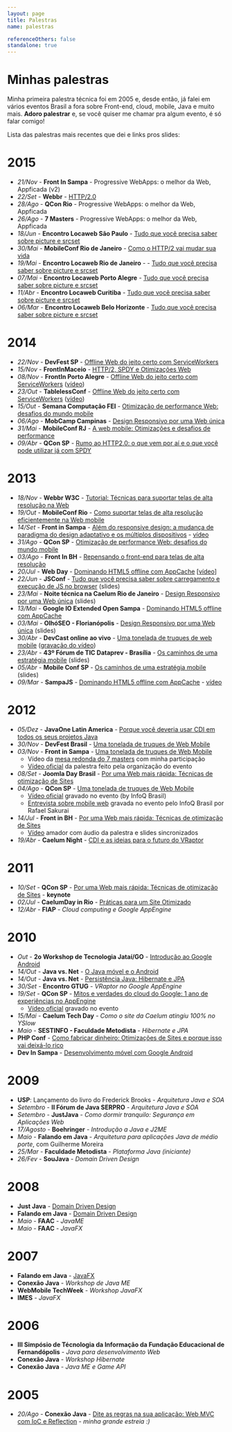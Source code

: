 ```yaml
---
layout: page
title: Palestras
name: palestras

referenceOthers: false
standalone: true
---
```


<h1>Minhas palestras</h1>

Minha primeira palestra técnica foi em 2005 e, desde então, já falei em vários eventos Brasil a fora sobre Front-end, cloud, mobile, Java e muito mais. **Adoro palestrar** e, se você quiser me chamar pra algum evento, é só falar comigo!

Lista das palestras mais recentes que dei e links pros slides:

# 2015

* *21/Nov* - **Front In Sampa** - Progressive WebApps: o melhor da Web, Appficada (v2)
* *22/Set* - **Webbr** - [HTTP/2.0](http://www.slideshare.net/caelumdev/como-o-http2-vai-mudar-sua-vida)
* *28/Ago* - **QCon Rio** - Progressive WebApps: o melhor da Web, Appficada
* *26/Ago* - **7 Masters** - Progressive WebApps: o melhor da Web, Appficada
* *18/Jun* - **Encontro Locaweb São Paulo** - [Tudo que você precisa saber sobre picture e srcset](http://www.slideshare.net/caelumdev/tudo-que-voc-precisa-saber-sobre-ltpicture-e-srcset)
* *30/Mai* - **MobileConf Rio de Janeiro** - [Como o HTTP/2 vai mudar sua vida](http://www.slideshare.net/caelumdev/como-o-http2-vai-mudar-sua-vida)
* *19/Mai* - **Encontro Locaweb Rio de Janeiro** - - [Tudo que você precisa saber sobre picture e srcset](http://www.slideshare.net/caelumdev/tudo-que-voc-precisa-saber-sobre-ltpicture-e-srcset)
* *07/Mai* - **Encontro Locaweb Porto Alegre** - [Tudo que você precisa saber sobre picture e srcset](http://www.slideshare.net/caelumdev/tudo-que-voc-precisa-saber-sobre-ltpicture-e-srcset)
* *11/Abr* - **Encontro Locaweb Curitiba** - [Tudo que você precisa saber sobre picture e srcset](http://www.slideshare.net/caelumdev/tudo-que-voc-precisa-saber-sobre-ltpicture-e-srcset)
* *06/Mar* - **Encontro Locaweb Belo Horizonte** - [Tudo que você precisa saber sobre picture e srcset](http://www.slideshare.net/caelumdev/tudo-que-voc-precisa-saber-sobre-ltpicture-e-srcset)

# 2014

* *22/Nov* - **DevFest SP** - [Offline Web do jeito certo com ServiceWorkers](http://www.slideshare.net/caelumdev/serviceworkers-sergio)
* *15/Nov* - **FrontInMaceio** - [HTTP/2, SPDY e Otimizações Web](http://www.slideshare.net/caelumdev/http2-spdy-e-otimizaes-web-front-in-macei-2014-srgio-lopes)
* *08/Nov* - **FrontIn Porto Alegre** - [Offline Web do jeito certo com ServiceWorkers](http://www.slideshare.net/caelumdev/serviceworkers-sergio) ([vídeo](https://www.youtube.com/watch?v=mchPQdKbbus))
* *23/Out* - **TablelessConf** - [Offline Web do jeito certo com ServiceWorkers](http://www.slideshare.net/caelumdev/serviceworkers-sergio) ([vídeo](https://www.eventials.com/tableless/service-workers-o-jeito-certo-de-fazer-offline/?playlist=palestras-do-tableless-conference-2014))
* *15/Out* - **Semana Computação FEI** - [Otimização de performance Web: desafios do mundo mobile](http://www.slideshare.net/caelumdev/otimizaes-de-performance-web-desafios-do-mundo-mobile)
* *06/Ago* - **MobCamp Campinas** - [Design Responsivo por uma Web única](http://www.slideshare.net/caelumdev/design-responsivo-mobcamp-2014)
* *31/Mai* - **MobileConf RJ** - [A web mobile: Otimizações e desafios de performance](http://www.slideshare.net/caelumdev/otimizaes-de-performance-web-desafios-do-mundo-mobile)
* *09/Abr* - **QCon SP** - [Rumo ao HTTP2.0: o que vem por aí e o que você pode utilizar já com SPDY](https://docs.google.com/presentation/d/1BVyBcR5AE2kwY7akcmM0O3dDJ5TccY3ew0U9Ux7wsQs/pub?start=false&loop=false&delayms=3000&utm_content=buffer7886e&utm_medium=social&utm_source=twitter.com&utm_campaign=buffer#slide=id.p)

# 2013

* *18/Nov* - **Webbr W3C** - [Tutorial: Técnicas para suportar telas de alta resolução na Web](/palestra-retina-web/)
* *19/Out* - **MobileConf Rio** - [Como suportar telas de alta resolução eficientemente na Web mobile](/palestra-retina-web/)
* *14/Set* - **Front in Sampa** - [Além do responsive design: a mudança de paradigma do design adaptativo e os múltiplos dispositivos](http://www.slideshare.net/caelumdev/alm-do-responsive-design-a-mudana-de-paradigma-do-design-adaptativo-e-os-mltiplos-dispositivos) - [vídeo](https://www.youtube.com/watch?v=bJdFqCnxmVY)
* *31/Ago* - **QCon SP** - [Otimização de performance Web: desafios do mundo mobile](http://www.slideshare.net/caelumdev/otimizaes-de-performance-web-desafios-do-mundo-mobile)
* *03/Ago* - **Front In BH** - [Repensando o front-end para telas de alta resolução](/palestra-retina-web/)
* *20/Jul* - **Web Day** - [Dominando HTML5 offline com AppCache](/palestra-appcache-html5-offline/) [[vídeo](https://www.youtube.com/watch?v=sVBSNJznDF0)]
* *22/Jun* - **JSConf** - [Tudo que você precisa saber sobre carregamento e execução de JS no browser](http://www.slideshare.net/caelumdev/javascript-loadingsergiojsconfbr2013) (slides)
* *23/Mai* - **Noite técnica na Caelum Rio de Janeiro** - [Design Responsivo por uma Web única](http://www.slideshare.net/caelumdev/design-responsivo-por-uma-web-nica) (slides)
* *13/Mai* - **Google IO Extended Open Sampa** - [Dominando HTML5 offline com AppCache](/palestra-appcache-html5-offline/)
* *03/Mai* - **OlhóSEO - Florianópolis** - [Design Responsivo por uma Web única](http://www.slideshare.net/caelumdev/design-responsivo-por-uma-web-nica) (slides)
* *30/Abr* - **DevCast online ao vivo** - [Uma tonelada de truques de web mobile](/palestra-mobile-web/) ([gravação do vídeo](https://www.youtube.com/watch?v=_wMx_Yb2lBk))
* *23/Abr* - **43º Fórum de TIC Dataprev - Brasília** - [Os caminhos de uma estratégia mobile](http://www.slideshare.net/caelumdev/mobile-conf) (slides)
* *05/Abr* - **Mobile Conf SP** - [Os caminhos de uma estratégia mobile](http://www.slideshare.net/caelumdev/mobile-conf) (slides)
* *09/Mar* - **SampaJS** - [Dominando HTML5 offline com AppCache](/palestra-appcache-html5-offline/) - [vídeo](https://www.youtube.com/watch?v=mrS4ivgj1Es)

# 2012

* *05/Dez* - **JavaOne Latin America** - [Porque você deveria usar CDI em todos os seus projetos Java](http://www.slideshare.net/caelumdev/porque-voc-deveria-usar-cdi-nos-seus-projetos-java-javaone-la-2012-srgio-lopes)
* *30/Nov* - **DevFest Brasil** - [Uma tonelada de truques de Web Mobile](/palestra-mobile-web/)
* *03/Nov* - **Front in Sampa** - [Uma tonelada de truques de Web Mobile](/palestra-mobile-web/)
	* Vídeo da [mesa redonda do 7 masters](http://www.youtube.com/watch?v=bRrZYlbre7M) com minha participação
	* [Vídeo oficial](https://www.youtube.com/watch?v=aH9eVa2cTcM) da palestra feito pela organização do evento
* *08/Set* - **Joomla Day Brasil** - [Por uma Web mais rápida: Técnicas de otimização de Sites](http://www.slideshare.net/caelumdev/frontinbh-2012-por-uma-web-mais-rpida-tcnicas-de-otimizaes-de-sites-por-srgio-lopes)
* *04/Ago* - **QCon SP** - [Uma tonelada de truques de Web Mobile](/palestra-mobile-web/)
	* [Vídeo oficial](http://www.infoq.com/br/presentations/tonelada-truques-web) gravado no evento (by InfoQ Brasil)
	* [Entrevista sobre mobile web](http://www.infoq.com/br/interviews/novidades-no-web-mobile) gravada no evento pelo InfoQ Brasil por Rafael Sakurai
* *14/Jul* - **Front in BH** - [Por uma Web mais rápida: Técnicas de otimização de Sites](http://www.slideshare.net/caelumdev/frontinbh-2012-por-uma-web-mais-rpida-tcnicas-de-otimizaes-de-sites-por-srgio-lopes)
	* [Vídeo](http://www.youtube.com/watch?v=GuPEcngbNAw) amador com áudio da palestra e slides sincronizados
* *19/Abr* - **Caelum Night** - [CDI e as ideias para o futuro do VRaptor](http://www.slideshare.net/caelumdev/vraptor-cdiideias)

# 2011

* *10/Set* - **QCon SP** - [Por uma Web mais rápida: Técnicas de otimização de Sites](http://www.slideshare.net/caelumdev/qcon-2011-por-uma-web-mais-rpida-tcnicas-de-otimizao-de-sites) - **keynote**
* *02/Jul* - **CaelumDay in Rio** - [Práticas para um Site Otimizado](http://www.slideshare.net/caelumdev/prticas-para-um-site-otimizado-caelumday-in-rio-2011)
* *12/Abr* - **FIAP** - *Cloud computing e Google AppEngine*

# 2010

* *Out* - **2o Workshop de Tecnologia Jataí/GO** - [Introdução ao Google Android](http://www.slideshare.net/caelumdev/google-android-wtjatai)
* *14/Out* - **Java vs. Net** - [O Java móvel e o Android](http://www.slideshare.net/caelumdev/o-java-mvel-e-o-android-evento-java-vs-net)
* *14/Out* - **Java vs. Net** - [Persistência Java: Hibernate e JPA](http://www.slideshare.net/caelumdev/persistncia-java-hibernate-e-jpa)
* *30/Set* - **Encontro GTUG** - *VRaptor no Google AppEngine*
* *19/Set* - **QCon SP** - [Mitos e verdades do cloud do Google: 1 ano de experiências no AppEngine](http://www.slideshare.net/caelumdev/mitos-e-verdades-do-cloud-do-google-1-ano-de-experincias-no-appengine-sergio-lopes-qcon-sp-2010)
	* [Vídeo oficial](http://www.infoq.com/br/presentations/appengine-google-cloud) gravado no evento
* *15/Mai* - **Caelum Tech Day** - *Como o site da Caelum atingiu 100% no YSlow*
* *Maio* - **SESTINFO - Faculdade Metodista** - *Hibernate e JPA*
* **PHP Conf** - [Como fabricar dinheiro: Otimizações de Sites e porque isso vai deixá-lo rico](http://www.slideshare.net/caelumdev/como-fabricar-dinheiro-otimizaes-de-sites-e-porque-isso-vai-deixlo-rico-php-conf-2010)
* **Dev In Sampa** - [Desenvolvimento móvel com Google Android](http://www.slideshare.net/caelumdev/desenvolvimento-mvel-com-google-android)

# 2009

* **USP**: Lançamento do livro do Frederick Brooks - *Arquitetura Java e SOA*
* *Setembro* - **II Fórum de Java SERPRO** - *Arquitetura Java e SOA*
* *Setembro* - **JustJava** - *Como dormir tranquilo: Segurança em Aplicações Web*
* *17/Agosto* - **Boehringer** - *Introdução a Java e J2ME*
* *Maio* - **Falando em Java** - *Arquitetura para aplicações Java de médio porte*, com Guilherme Moreira
* *25/Mar* - **Faculdade Metodista** - *Plataforma Java (iniciante)*
* *26/Fev* - **SouJava** - *Domain Driven Design*

# 2008

* **Just Java** - [Domain Driven Design](http://www.slideshare.net/caelumdev/domain-driven-design-sergio-lopes-falando-em-java-2008)
* **Falando em Java** - [Domain Driven Design](http://www.slideshare.net/caelumdev/domain-driven-design-sergio-lopes-falando-em-java-2008)
* *Maio* - **FAAC** - *JavaME*
* *Maio* - **FAAC** - *JavaFX*

# 2007

* **Falando em Java** - [JavaFX](http://www.slideshare.net/caelumdev/javafx-no-falando-em-java-2007-sergio-lopes)
* **Conexão Java** - *Workshop de Java ME*
* **WebMobile TechWeek** - *Workshop JavaFX*
* **IMES** - *JavaFX*

# 2006

* **III Simpósio de Técnologia da Informação da Fundação Educacional de Fernandópolis** - *Java para desenvolvimento Web*
* **Conexão Java** - *Workshop Hibernate*
* **Conexão Java** - *Java ME e Game API*

# 2005

* *20/Ago* - **Conexão Java** - [Dite as regras na sua aplicação: Web MVC com IoC e Reflection](http://www.tatanka.com.br/palestras/cj2005-Web+MVC+IoC+Reflection/) - *minha grande estreia :)*
